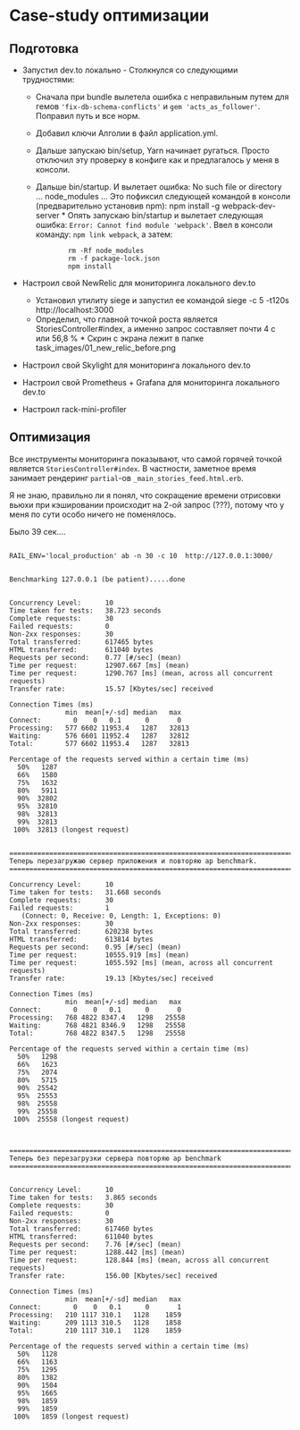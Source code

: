 # Case-study оптимизации

## Подготовка

- Запустил dev.to локально - Столкнулся со следующими трудностями:

  - Сначала при bundle вылетела ошибка с неправильным путем для гемов `'fix-db-schema-conflicts'` и `gem 'acts_as_follower'`. Поправил путь и все норм.
  - Добавил ключи Алголии в файл application.yml.
  - Дальше запускаю bin/setup, Yarn начинает ругаться. Просто отключил эту проверку в конфиге как и предлагалось у меня в консоли.
  - Дальше bin/startup. И вылетает ошибка: No such file or directory ... node_modules ... Это пофиксил следующей командой в консоли (предварительно установив npm): npm install -g webpack-dev-server \* Опять запускаю bin/startup и вылетает следующая ошибка: `Error: Cannot find module 'webpack'`. Ввел в консоли команду: `npm link webpack`,
    а затем:

        	    rm -Rf node_modules
        	    rm -f package-lock.json
        	    npm install

- Настроил свой NewRelic для мониторинга локального dev.to

  - Установил утилиту siege и запустил ее командой siege -c 5 -t120s http://localhost:3000
  - Определил, что главной точкой роста является StoriesController#index, а именно запрос составляет почти 4 с или 56,8 % \* Скрин с экрана лежит в папке task_images/01_new_relic_before.png

- Настроил свой Skylight для мониторинга локального dev.to
- Настроил свой Prometheus + Grafana для мониторинга локального dev.to
- Настроил rack-mini-profiler

## Оптимизация

Все инструменты мониторинга показывают, что самой горячей точкой является `StoriesController#index`.
В частности, заметное время занимает рендеринг `partial`-ов `_main_stories_feed.html.erb`.

Я не знаю, правильно ли я понял, что сокращение времени отрисовки вьюхи при кэшировании происходит на 2-ой запрос (???), потому что у меня по сути особо ничего не поменялось.

Было 39 сек....

```

RAIL_ENV='local_production' ab -n 30 -c 10  http://127.0.0.1:3000/


Benchmarking 127.0.0.1 (be patient).....done


Concurrency Level:      10
Time taken for tests:   38.723 seconds
Complete requests:      30
Failed requests:        0
Non-2xx responses:      30
Total transferred:      617465 bytes
HTML transferred:       611040 bytes
Requests per second:    0.77 [#/sec] (mean)
Time per request:       12907.667 [ms] (mean)
Time per request:       1290.767 [ms] (mean, across all concurrent requests)
Transfer rate:          15.57 [Kbytes/sec] received

Connection Times (ms)
              min  mean[+/-sd] median   max
Connect:        0    0   0.1      0       0
Processing:   577 6602 11953.4   1287   32813
Waiting:      576 6601 11952.4   1287   32812
Total:        577 6602 11953.4   1287   32813

Percentage of the requests served within a certain time (ms)
  50%   1287
  66%   1580
  75%   1632
  80%   5911
  90%  32802
  95%  32810
  98%  32813
  99%  32813
 100%  32813 (longest request)


====================================================================================
Теперь перезагружаю сервер приложения и повторяю ap benchmark.
====================================================================================

Concurrency Level:      10
Time taken for tests:   31.668 seconds
Complete requests:      30
Failed requests:        1
   (Connect: 0, Receive: 0, Length: 1, Exceptions: 0)
Non-2xx responses:      30
Total transferred:      620238 bytes
HTML transferred:       613814 bytes
Requests per second:    0.95 [#/sec] (mean)
Time per request:       10555.919 [ms] (mean)
Time per request:       1055.592 [ms] (mean, across all concurrent requests)
Transfer rate:          19.13 [Kbytes/sec] received

Connection Times (ms)
              min  mean[+/-sd] median   max
Connect:        0    0   0.1      0       0
Processing:   768 4822 8347.4   1298   25558
Waiting:      768 4821 8346.9   1298   25558
Total:        768 4822 8347.5   1298   25558

Percentage of the requests served within a certain time (ms)
  50%   1298
  66%   1623
  75%   2074
  80%   5715
  90%  25542
  95%  25553
  98%  25558
  99%  25558
 100%  25558 (longest request)



====================================================================================
Теперь без перезагрузки сервера повторяю ap benchmark
====================================================================================


Concurrency Level:      10
Time taken for tests:   3.865 seconds
Complete requests:      30
Failed requests:        0
Non-2xx responses:      30
Total transferred:      617460 bytes
HTML transferred:       611040 bytes
Requests per second:    7.76 [#/sec] (mean)
Time per request:       1288.442 [ms] (mean)
Time per request:       128.844 [ms] (mean, across all concurrent requests)
Transfer rate:          156.00 [Kbytes/sec] received

Connection Times (ms)
              min  mean[+/-sd] median   max
Connect:        0    0   0.1      0       1
Processing:   210 1117 310.1   1128    1859
Waiting:      209 1113 310.5   1128    1858
Total:        210 1117 310.1   1128    1859

Percentage of the requests served within a certain time (ms)
  50%   1128
  66%   1163
  75%   1295
  80%   1382
  90%   1504
  95%   1665
  98%   1859
  99%   1859
 100%   1859 (longest request)
```
